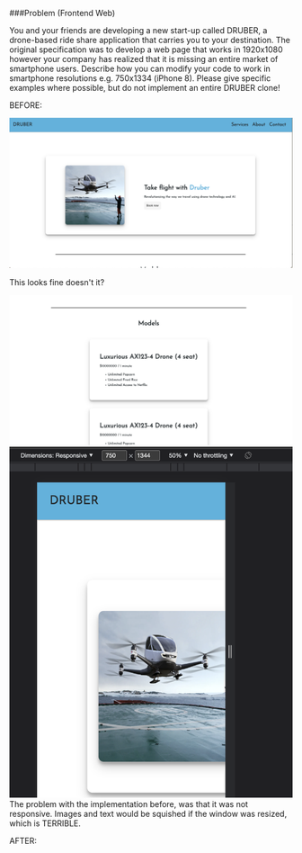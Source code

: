 ###Problem (Frontend Web)

You and your friends are developing a new start-up called DRUBER, a drone-based ride share application that carries you to your destination. The original specification was to develop a web page that works in 1920x1080 however your company has realized that it is missing an entire market of smartphone users. Describe how you can modify your code to work in smartphone resolutions e.g. 750x1334 (iPhone 8). Please give specific examples where possible, but do not implement an entire DRUBER clone!

BEFORE:

<img src="./src/images/before1.png"/>

This looks fine doesn't it?     

<img src="./src/images/before2.png" style="width: 200px height: 200px">
<img src="./src/images/before3.png" style="width: 200px height: 200px"/>
The problem with the implementation before, was that it was not responsive. Images and text would be squished if the window was resized, which is TERRIBLE. 





AFTER: 